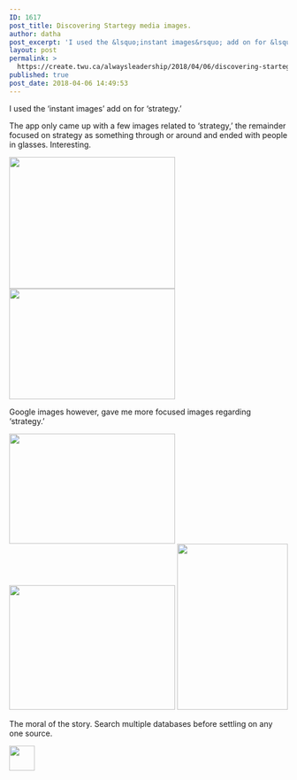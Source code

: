 ```yaml
---
ID: 1617
post_title: Discovering Startegy media images.
author: datha
post_excerpt: 'I used the &lsquo;instant images&rsquo; add on for &lsquo;strategy.&rsquo; The app only came up with a few images related to &lsquo;strategy,&rsquo; the remainder focused on strategy as something through or around and ended with people in glasses. Interesting. Google images however, gave me more focused images regarding &lsquo;strategy.&rsquo; The moral of the story. Search multiple &hellip; <p><a href="https://create.twu.ca/alwaysleadership/2018/04/06/discovering-startegy-media-images/">Continue reading<span> "Discovering Startegy media images."</span></a></p>'
layout: post
permalink: >
  https://create.twu.ca/alwaysleadership/2018/04/06/discovering-startegy-media-images/
published: true
post_date: 2018-04-06 14:49:53
---
```

I used the &#8216;instant images&#8217; add on for &#8216;strategy.&#8217;

The app only came up with a few images related to &#8216;strategy,&#8217; the remainder focused on strategy as something through or around and ended with people in glasses. Interesting.

<img class="alignnone size-medium wp-image-51" src="http://create.twu.ca/alwaysleadership/files/2018/04/chase-clark-509092-unsplash_edited-300x238.jpg" alt="" width="300" height="238" srcset="https://create.twu.ca/alwaysleadership/files/2018/04/chase-clark-509092-unsplash_edited-300x238.jpg 300w, https://create.twu.ca/alwaysleadership/files/2018/04/chase-clark-509092-unsplash_edited-768x609.jpg 768w, https://create.twu.ca/alwaysleadership/files/2018/04/chase-clark-509092-unsplash_edited-1024x812.jpg 1024w" sizes="(max-width: 300px) 100vw, 300px" /><img class="alignnone size-medium wp-image-52" src="http://create.twu.ca/alwaysleadership/files/2018/04/timothy-paul-smith-181500-unsplash-300x200.jpg" alt="" width="300" height="200" srcset="https://create.twu.ca/alwaysleadership/files/2018/04/timothy-paul-smith-181500-unsplash-300x200.jpg 300w, https://create.twu.ca/alwaysleadership/files/2018/04/timothy-paul-smith-181500-unsplash-768x512.jpg 768w, https://create.twu.ca/alwaysleadership/files/2018/04/timothy-paul-smith-181500-unsplash-1024x683.jpg 1024w" sizes="(max-width: 300px) 100vw, 300px" />

Google images however, gave me more focused images regarding &#8216;strategy.&#8217;

<img class="alignnone size-medium wp-image-55" src="http://create.twu.ca/alwaysleadership/files/2018/04/is-300x199.jpg" alt="" width="300" height="199" srcset="https://create.twu.ca/alwaysleadership/files/2018/04/is-300x199.jpg 300w, https://create.twu.ca/alwaysleadership/files/2018/04/is.jpg 341w" sizes="(max-width: 300px) 100vw, 300px" /> <img class="alignnone size-medium wp-image-54" src="http://create.twu.ca/alwaysleadership/files/2018/04/is-2-300x225.jpg" alt="" width="300" height="225" srcset="https://create.twu.ca/alwaysleadership/files/2018/04/is-2-300x225.jpg 300w, https://create.twu.ca/alwaysleadership/files/2018/04/is-2.jpg 320w" sizes="(max-width: 300px) 100vw, 300px" /> <img class="alignnone size-medium wp-image-53" src="http://create.twu.ca/alwaysleadership/files/2018/04/is-1-200x300.jpg" alt="" width="200" height="300" srcset="https://create.twu.ca/alwaysleadership/files/2018/04/is-1-200x300.jpg 200w, https://create.twu.ca/alwaysleadership/files/2018/04/is-1.jpg 227w" sizes="(max-width: 200px) 100vw, 200px" />

The moral of the story. Search multiple databases before settling on any one source.

<img class="alignnone wp-image-58" src="http://create.twu.ca/alwaysleadership/files/2018/04/is-3.jpg" alt="" width="46" height="45" srcset="https://create.twu.ca/alwaysleadership/files/2018/04/is-3.jpg 128w, https://create.twu.ca/alwaysleadership/files/2018/04/is-3-100x100.jpg 100w" sizes="(max-width: 46px) 100vw, 46px" />

&nbsp;

&nbsp;